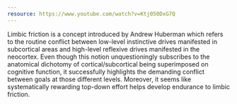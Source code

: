 ```yaml
---
resource: https://www.youtube.com/watch?v=Ktj050DxG7Q
---
```


Limbic friction is a concept introduced by Andrew Huberman which refers to the routine conflict between low-level instinctive drives manifested in subcortical areas and high-level reflexive drives manifested in the neocortex. Even though this notion unquestioningly subscribes to the anatomical dichotomy of cortical/subcortical being superimposed on cognitive function, it successfully highlights the demanding conflict between goals at those different levels. Moreover, it seems like systematically rewarding top-down effort helps develop endurance to limbic friction.